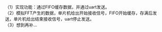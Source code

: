 （1）实现功能：通过FIFO缓存数据，并通过uart发送。   
（2）模拟FFT产生的数据，单片机给出开始接收信号，FIFO开始缓存，存满后发送，单片机给出结束接收信号，uart停止发送。      
（3）想到再补...
